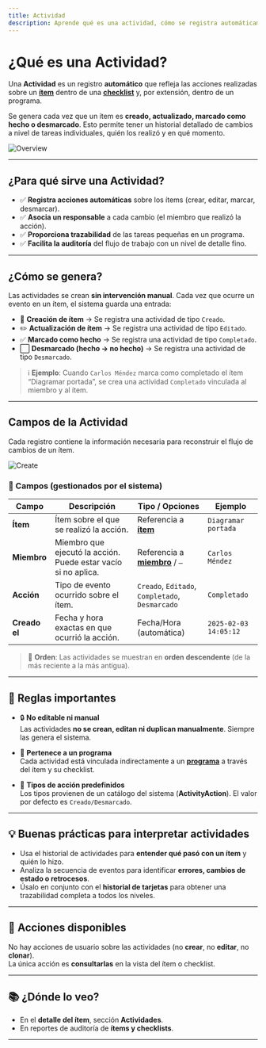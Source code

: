 ```yaml
---
title: Actividad
description: Aprende qué es una actividad, cómo se registra automáticamente en los ítems y cómo interpretar su flujo.
---
```


# ¿Qué es una Actividad?

Una **Actividad** es un registro **automático** que refleja las acciones realizadas sobre un **[ítem]** dentro de una **[checklist]** y, por extensión, dentro de un programa.

Se genera cada vez que un ítem es **creado, actualizado, marcado como hecho o desmarcado**. Esto permite tener un historial detallado de cambios a nivel de tareas individuales, quién los realizó y en qué momento.

![Overview](/images/en/projects/activity/overview.webp)

---

## ¿Para qué sirve una Actividad?

- ✅ **Registra acciones automáticas** sobre los ítems (crear, editar, marcar, desmarcar).
- ✅ **Asocia un responsable** a cada cambio (el miembro que realizó la acción).
- ✅ **Proporciona trazabilidad** de las tareas pequeñas en un programa.
- ✅ **Facilita la auditoría** del flujo de trabajo con un nivel de detalle fino.

---

## ¿Cómo se genera?

Las actividades se crean **sin intervención manual**. Cada vez que ocurre un evento en un ítem, el sistema guarda una entrada:

- 📌 **Creación de ítem** → Se registra una actividad de tipo `Creado`.
- ✏️ **Actualización de ítem** → Se registra una actividad de tipo `Editado`.
- ✅ **Marcado como hecho** → Se registra una actividad de tipo `Completado`.
- ⬜ **Desmarcado (hecho → no hecho)** → Se registra una actividad de tipo `Desmarcado`.

> ℹ️ **Ejemplo**: Cuando `Carlos Méndez` marca como completado el ítem “Diagramar portada”, se crea una actividad `Completado` vinculada al miembro y al ítem.

---

## Campos de la Actividad

Cada registro contiene la información necesaria para reconstruir el flujo de cambios de un ítem.

![Create](/images/en/projects/activity/create.webp)

### 📌 Campos (gestionados por el sistema)

| Campo         | Descripción                                                    | Tipo / Opciones                                 | Ejemplo               |
| ------------- | -------------------------------------------------------------- | ----------------------------------------------- | --------------------- |
| **Ítem**      | Ítem sobre el que se realizó la acción.                        | Referencia a **[ítem]**                         | `Diagramar portada`   |
| **Miembro**   | Miembro que ejecutó la acción. Puede estar vacío si no aplica. | Referencia a **[miembro]** / `—`                | `Carlos Méndez`       |
| **Acción**    | Tipo de evento ocurrido sobre el ítem.                         | `Creado`, `Editado`, `Completado`, `Desmarcado` | `Completado`          |
| **Creado el** | Fecha y hora exactas en que ocurrió la acción.                 | Fecha/Hora (automática)                         | `2025-02-03 14:05:12` |

> 🧭 **Orden**: Las actividades se muestran en **orden descendente** (de la más reciente a la más antigua).

---

## 📏 Reglas importantes

- 🔒 **No editable ni manual**  
  Las actividades **no se crean, editan ni duplican manualmente**. Siempre las genera el sistema.

- 🧭 **Pertenece a un programa**  
  Cada actividad está vinculada indirectamente a un **[programa]** a través del ítem y su checklist.

- 🔄 **Tipos de acción predefinidos**  
  Los tipos provienen de un catálogo del sistema (**ActivityAction**). El valor por defecto es `Creado/Desmarcado`.

---

## 💡 Buenas prácticas para interpretar actividades

- Usa el historial de actividades para **entender qué pasó con un ítem** y quién lo hizo.
- Analiza la secuencia de eventos para identificar **errores, cambios de estado o retrocesos**.
- Úsalo en conjunto con el **historial de tarjetas** para obtener una trazabilidad completa a todos los niveles.

---

## 🚀 Acciones disponibles

No hay acciones de usuario sobre las actividades (no **crear**, no **editar**, no **clonar**).  
La única acción es **consultarlas** en la vista del ítem o checklist.

---

## 📚 ¿Dónde lo veo?

- En el **detalle del ítem**, sección **Actividades**.
- En reportes de auditoría de **ítems y checklists**.

---

[ítem]: /projects/item/
[miembro]: /projects/member/
[checklist]: /projects/checklist/
[programa]: /projects/program/

<!--
## 🔗 Lectura recomendada

- (Agrega aquí enlaces internos a guías de uso de checklists o trazabilidad de procesos cuando estén disponibles)
-->
